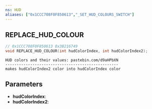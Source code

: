 ```yaml
---
ns: HUD
aliases: ["0x1CCC708F0F850613","_SET_HUD_COLOURS_SWITCH"]
---
```

## REPLACE_HUD_COLOUR

```c
// 0x1CCC708F0F850613 0x3B216749
void REPLACE_HUD_COLOUR(int hudColorIndex, int hudColorIndex2);
```

```
HUD colors and their values: pastebin.com/d9aHPbXN  
--------------------------------------------------  
makes hudColorIndex2 color into hudColorIndex color  
```

## Parameters
* **hudColorIndex**:
* **hudColorIndex2**:

